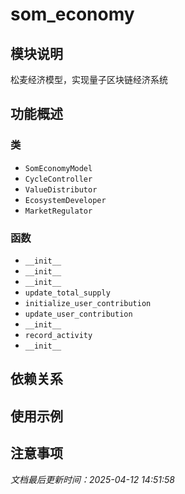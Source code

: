# som_economy

## 模块说明
松麦经济模型，实现量子区块链经济系统

## 功能概述

### 类

- `SomEconomyModel`
- `CycleController`
- `ValueDistributor`
- `EcosystemDeveloper`
- `MarketRegulator`

### 函数

- `__init__`
- `__init__`
- `__init__`
- `update_total_supply`
- `initialize_user_contribution`
- `update_user_contribution`
- `__init__`
- `record_activity`
- `__init__`

## 依赖关系

## 使用示例

## 注意事项

*文档最后更新时间：2025-04-12 14:51:58*